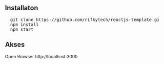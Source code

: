 ## Installaton 

<pre>
  git clone https://github.com/rifkytech/reactjs-template.git && cd reactjs-template
  npm install 
  npm start 
</pre>

## Akses
Open Browser http://localhost:3000

